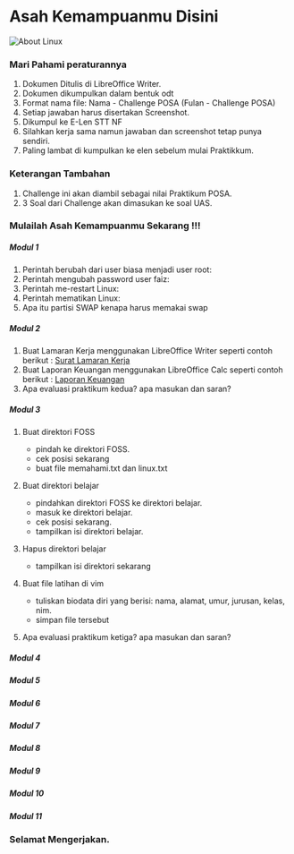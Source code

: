 ﻿<!DOCTYPE html>
<html>

<head>
  <meta charset="utf-8">
  <meta name="viewport" content="width=device-width, initial-scale=1.0">
  <title>asahkemampuan</title>
  <link rel="stylesheet" href="https://stackedit.io/style.css" />
</head>

<body class="stackedit">
  <div class="stackedit__html"><h1 id="asah-kemampuanmu-disini">Asah Kemampuanmu Disini</h1>
<p><img src="https://lh3.googleusercontent.com/NkEg4hes6nEEtU52FXsFZrEiQtr8Ac3B1GQK5fJI7LKjy24qezdkXs_OUMB7fZ0q9vQrYi-jn3DZZw" alt="About Linux"></p>
<h3 id="mari-pahami-peraturannya">Mari Pahami peraturannya</h3>
<ol>
<li>Dokumen Ditulis di LibreOffice Writer.</li>
<li>Dokumen dikumpulkan dalam bentuk odt</li>
<li>Format nama file: Nama - Challenge POSA (Fulan - Challenge POSA)</li>
<li>Setiap jawaban harus disertakan Screenshot.</li>
<li>Dikumpul ke E-Len STT NF</li>
<li>Silahkan kerja sama namun jawaban dan screenshot tetap punya sendiri.</li>
<li>Paling lambat di kumpulkan ke elen sebelum mulai Praktikkum.</li>
</ol>
<h3 id="keterangan-tambahan">Keterangan Tambahan</h3>
<ol>
<li>Challenge ini akan diambil sebagai nilai Praktikum POSA.</li>
<li>3 Soal dari Challenge akan dimasukan ke soal UAS.</li>
</ol>
<h3 id="ayo-uji-kemampuanmu-">Mulailah Asah Kemampuanmu Sekarang !!!</h3>
<h5 id="modul-1">Modul 1</h5>
<ol>
<li>Perintah berubah dari user biasa menjadi user root:</li>
<li>Perintah mengubah password user faiz:</li>
<li>Perintah me-restart Linux:</li>
<li>Perintah mematikan Linux:</li>
<li>Apa itu partisi SWAP kenapa harus memakai swap</li>
</ol>
<h5 id="modul-2">Modul 2</h5>
<ol>
	<li>Buat Lamaran Kerja menggunakan LibreOffice Writer seperti contoh berikut : <a href="https://azmifaiz.github.io/posa-ti2-2019/resources/lamaran.pdf">Surat Lamaran Kerja</a></li>
	<li>Buat Laporan Keuangan menggunakan LibreOffice Calc seperti contoh berikut : <a href="https://azmifaiz.github.io/posa-ti2-2019/resources/laporankeuangan.pdf">Laporan Keuangan</a></li>
	<li>Apa evaluasi praktikum kedua? apa masukan dan saran?</li>
</ol>
<h5 id="modul-3">Modul 3</h5>
<ol>
<li>
<p>Buat direktori FOSS</p>
<ul>
<li>pindah ke direktori FOSS.</li>
<li>cek posisi sekarang</li>
<li>buat file memahami.txt dan linux.txt</li>
</ul>
</li>
<li>
<p>Buat direktori belajar</p>
<ul>
<li>pindahkan direktori FOSS ke direktori belajar.</li>
<li>masuk ke direktori belajar.</li>
<li>cek posisi sekarang.</li>
<li>tampilkan isi direktori belajar.</li>
</ul>
</li>
<li>
<p>Hapus direktori belajar</p>
<ul>
<li>tampilkan isi direktori sekarang</li>
</ul>
</li>
<li>
<p>Buat file latihan di vim</p>
<ul>
<li>tuliskan biodata diri yang berisi: nama, alamat, umur, jurusan, kelas, nim.</li>
<li>simpan file tersebut</li>
</ul>
</li>
<li>
<p>Apa evaluasi praktikum ketiga? apa masukan dan saran?</p>
</li>
</ol>
<h5 id="modul-4">Modul 4</h5>
<h5 id="modul-5">Modul 5</h5>
<h5 id="modul-6">Modul 6</h5>
<h5 id="modul-7">Modul 7</h5>
<h5 id="modul-8">Modul 8</h5>
<h5 id="modul-9">Modul 9</h5>
<h5 id="modul-10">Modul 10</h5>
<h5 id="modul-11">Modul 11</h5>
<h3 id="selamat-mengerjakan.">Selamat Mengerjakan.</h3>
</div>
</body>

</html>
